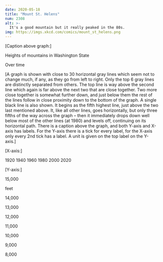 ```yaml
---
date: 2020-05-18
title: "Mount St. Helens"
num: 2308
alt: >-
  It's a good mountain but it really peaked in the 80s.
img: https://imgs.xkcd.com/comics/mount_st_helens.png
---
```

[Caption above graph:]

Heights of mountains in Washington State

Over time

[A graph is shown with close to 30 horizontal gray lines which seem not to change much, if any, as they go from left to right. Only the top 6 gray lines are distinctly separated from others. The top line is way above the second line which again is far above the next two that are close together. Two more close together is somewhat further down, and just below them the rest of the lines follow in close proximity down to the bottom of the graph. A single black line is also shown. It begins as the fifth highest line, just above the two last mentioned above. It, like all other lines, goes horizontally, but only three fifths of the way across the graph – then it immediately drops down well below most of the other lines (at 1980) and levels off, continuing on its horizontal path. There is a caption above the graph, and both Y-axis and X-axis has labels. For the Y-axis there is a tick for every label, for the X-axis only every 2nd tick has a label. A unit is given on the top label on the Y-axis.]

[X-axis:]

1920 1940 1960 1980 2000 2020

[Y-axis:]

15,000

feet

14,000

13,000

12,000

11,000

10,000

9,000

8,000